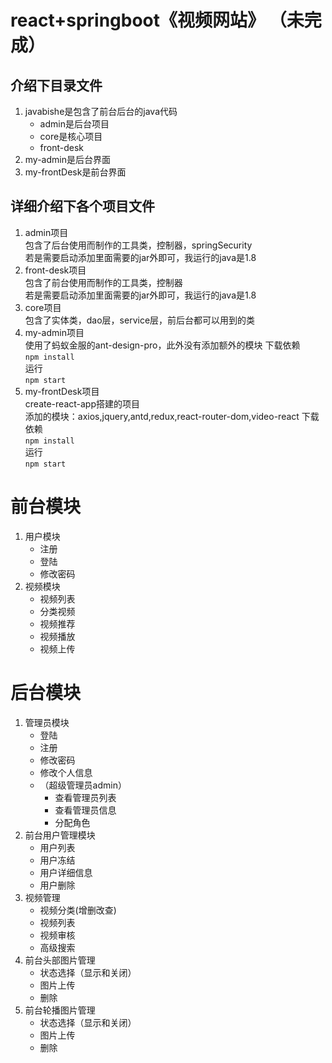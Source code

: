 # react+springboot《视频网站》 （未完成）

## 介绍下目录文件
1. javabishe是包含了前台后台的java代码
    * admin是后台项目
    * core是核心项目
    * front-desk
2. my-admin是后台界面
3. my-frontDesk是前台界面

## 详细介绍下各个项目文件
1. admin项目  
    包含了后台使用而制作的工具类，控制器，springSecurity  
    若是需要启动添加里面需要的jar外即可，我运行的java是1.8
2. front-desk项目  
    包含了前台使用而制作的工具类，控制器  
    若是需要启动添加里面需要的jar外即可，我运行的java是1.8
3. core项目  
    包含了实体类，dao层，service层，前后台都可以用到的类
4. my-admin项目  
    使用了蚂蚁金服的ant-design-pro，此外没有添加额外的模块 
    下载依赖  
    `npm install`  
    运行  
    `npm start`    
5. my-frontDesk项目  
    create-react-app搭建的项目  
    添加的模块：axios,jquery,antd,redux,react-router-dom,video-react
    下载依赖  
    `npm install`    
    运行  
    `npm start`    

# 前台模块
1. 用户模块
    * 注册
    * 登陆
    * 修改密码
2. 视频模块
    * 视频列表
    * 分类视频
    * 视频推荐
    * 视频播放
    * 视频上传
# 后台模块
1. 管理员模块
    * 登陆
    * 注册
    * 修改密码
    * 修改个人信息
    * （超级管理员admin）
        * 查看管理员列表
        * 查看管理员信息
        * 分配角色
2. 前台用户管理模块
    * 用户列表
    * 用户冻结
    * 用户详细信息
    * 用户删除
3. 视频管理
    * 视频分类(增删改查)
    * 视频列表
    * 视频审核
    * 高级搜索
4. 前台头部图片管理
    * 状态选择（显示和关闭）
    * 图片上传
    * 删除
5. 前台轮播图片管理
    * 状态选择（显示和关闭）
    * 图片上传
    * 删除





